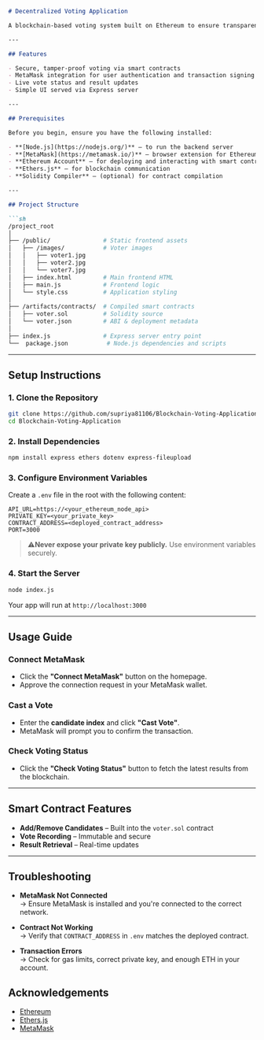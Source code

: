 ```markdown
# Decentralized Voting Application

A blockchain-based voting system built on Ethereum to ensure transparency, security, and accessibility. It leverages **smart contracts**, **Ethers.js**, and **MetaMask** to allow users to cast and verify votes on the blockchain.

---

## Features

- Secure, tamper-proof voting via smart contracts
- MetaMask integration for user authentication and transaction signing
- Live vote status and result updates
- Simple UI served via Express server

---

## Prerequisites

Before you begin, ensure you have the following installed:

- **[Node.js](https://nodejs.org/)** – to run the backend server
- **[MetaMask](https://metamask.io/)** – browser extension for Ethereum wallet interaction
- **Ethereum Account** – for deploying and interacting with smart contracts
- **Ethers.js** – for blockchain communication
- **Solidity Compiler** – (optional) for contract compilation

---

## Project Structure

```sh
/project_root
│
├── /public/               # Static frontend assets
│   ├── /images/           # Voter images
│   │   ├── voter1.jpg
│   │   ├── voter2.jpg
│   │   └── voter7.jpg
│   ├── index.html         # Main frontend HTML
│   ├── main.js            # Frontend logic
│   └── style.css          # Application styling
│
├── /artifacts/contracts/  # Compiled smart contracts
│   ├── voter.sol          # Solidity source
│   └── voter.json         # ABI & deployment metadata
│
├── index.js               # Express server entry point
└──  package.json           # Node.js dependencies and scripts
```

---

## Setup Instructions

### 1. Clone the Repository

```bash
git clone https://github.com/supriya81106/Blockchain-Voting-Application.git
cd Blockchain-Voting-Application
```

### 2. Install Dependencies

```bash
npm install express ethers dotenv express-fileupload
```

### 3. Configure Environment Variables

Create a `.env` file in the root with the following content:

```env
API_URL=https://<your_ethereum_node_api>
PRIVATE_KEY=<your_private_key>
CONTRACT_ADDRESS=<deployed_contract_address>
PORT=3000
```

> ⚠**Never expose your private key publicly.** Use environment variables securely.

### 4. Start the Server

```bash
node index.js
```

Your app will run at `http://localhost:3000`

---

## Usage Guide

### Connect MetaMask

- Click the **"Connect MetaMask"** button on the homepage.
- Approve the connection request in your MetaMask wallet.

### Cast a Vote

- Enter the **candidate index** and click **"Cast Vote"**.
- MetaMask will prompt you to confirm the transaction.

### Check Voting Status

- Click the **"Check Voting Status"** button to fetch the latest results from the blockchain.

---

## Smart Contract Features

- **Add/Remove Candidates** – Built into the `voter.sol` contract
- **Vote Recording** – Immutable and secure
- **Result Retrieval** – Real-time updates

---

## Troubleshooting

- **MetaMask Not Connected**  
  → Ensure MetaMask is installed and you're connected to the correct network.

- **Contract Not Working**  
  → Verify that `CONTRACT_ADDRESS` in `.env` matches the deployed contract.

- **Transaction Errors**  
  → Check for gas limits, correct private key, and enough ETH in your account.

## Acknowledgements

- [Ethereum](https://ethereum.org)
- [Ethers.js](https://docs.ethers.org/)
- [MetaMask](https://metamask.io/)
```
